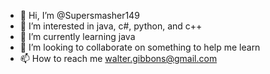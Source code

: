 - 👋 Hi, I’m @Supersmasher149
- 👀 I’m interested in java, c#, python, and c++
- 🌱 I’m currently learning java
- 💞️ I’m looking to collaborate on something to help me learn 
- 📫 How to reach me walter.gibbons@gmail.com

<!---
Supersmasher149/Supersmasher149 is a ✨ special ✨ repository because its `README.md` (this file) appears on your GitHub profile.
You can click the Preview link to take a look at your changes.
--->
